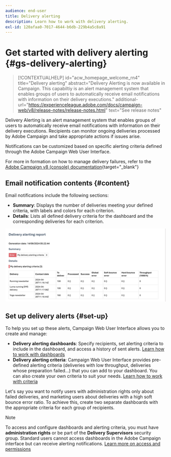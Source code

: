 ```yaml
---
audience: end-user
title: Delivery alerting
description: Learn how to work with delivery alerting.
exl-id: 120afaa0-7017-4644-b6db-229b4a5c8a91
---
```

# Get started with delivery alerting {#gs-delivery-alerting}


>[!CONTEXTUALHELP]
>id="acw_homepage_welcome_rn4"
>title="Delivery alerting"
>abstract="Delivery Alerting is now available in Campaign. This capabiltiy is an alert management system that enables groups of users to automatically receive email notifications with information on their delivery executions."
>additional-url="https://experienceleague.adobe.com/docs/campaign-web/v8/release-notes/release-notes.html" text="See release notes"

Delivery Alerting is an alert management system that enables groups of users to automatically receive email notifications with information on their delivery executions. Recipients can monitor ongoing deliveries processed by Adobe Campaign and take appropriate actions if issues arise.

Notifications can be customized based on specific alerting criteria defined through the Adobe Campaign Web User Interface.

For more in formation on how to manage delivery failures, refer to the [Adobe Campaign v8 (console) documentation](https://experienceleague.adobe.com/en/docs/campaign/campaign-v8/send/failures/delivery-failures#send){target="_blank"}

## Email notification contents {#content}

Email notifications include the following sections:

* **Summary**: Displays the number of deliveries meeting your defined criteria, with labels and colors for each criterion.
* **Details**: Lists all defined delivery criteria for the dashboard and the corresponding deliveries for each criterion.

![](assets/alerting-email.png)

## Set up delivery alerts {#set-up}

To help you set up these alerts, Campaign Web User Interface allows you to create and manage:

* **Delivery alerting dashboards**: Specify recipients, set alerting criteria to include in the dashboard, and access a history of sent alerts. [Learn how to work with dashboards](../msg/delivery-alerting-dashboards.md)
* **Delivery alerting criteria**: Campaign Web User Interface provides pre-defined alerting criteria (deliveries with low throughput, deliveries whose preparation failed...) that you can add to your dashboard. You can also create your own criteria to suit your needs. [Learn how to work with criteria](../msg/delivery-alerting-criteria.md)

Let's say you want to notify users with administration rights only about failed deliveries, and marketing users about deliveries with a high soft bounce error ratio. To achieve this, create two separate dashboards with the appropriate criteria for each group of recipients.

>[!NOTE]
>
>To access and configure dashboards and alerting criteria, you must have **administration rights** or be part of the **Delivery Supervisors** security group. Standard users cannot access dashboards in the Adobe Campaign interface but can receive alerting notifications. [Learn more on access and permissions](../get-started/permissions.md)
